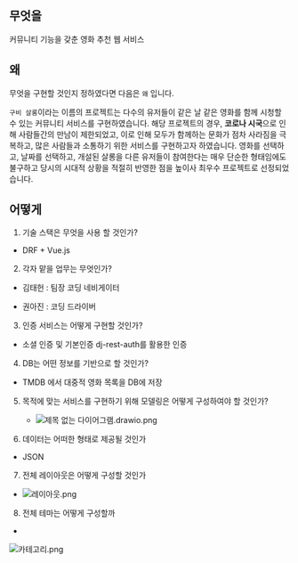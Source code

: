 ## 무엇을

커뮤니티 기능을 갖춘 영화 추천 웹 서비스

## 왜

무엇을 구현할 것인지 정하였다면 다음은 `왜` 입니다. 

`구비 살롱`이라는 이름의 프로젝트는 다수의 유저들이 같은 날 같은 영화를 함께 시청할 수 있는 커뮤니티 서비스를 구현하였습니다. 해당 프로젝트의 경우, **코로나 시국**으로 인해 사람들간의 만남이 제한되었고, 이로 인해 모두가 함께하는 문화가 점차 사라짐을 극복하고, 많은 사람들과 소통하기 위한 서비스를 구현하고자 하였습니다. 영화를 선택하고, 날짜를 선택하고, 개설된 살롱을 다른 유저들이 참여한다는 매우 단순한 형태임에도 불구하고 당시의 시대적 상황을 적절히 반영한 점을 높이사 최우수 프로젝트로 선정되었습니다.

## 어떻게

1. 기술 스택은 무엇을 사용 할 것인가?
- DRF + Vue.js
2. 각자 맡을 업무는 무엇인가?
- 김태헌 : 팀장 코딩 네비게이터

- 권아진 : 코딩 드라이버
3. 인증 서비스는 어떻게 구현할 것인가?
- 소셜 인증 및 기본인증 dj-rest-auth를 활용한 인증
4. DB는 어떤 정보를 기반으로 할 것인가?
- TMDB 에서 대중적 영화 목록을 DB에 저장
5. 목적에 맞는 서비스를 구현하기 위해 모델링은 어떻게 구성하여야 할 것인가?
   
   - ![제목 없는 다이어그램.drawio.png](C:\Users\multicampus\Desktop\최종\기획서\제목%20없는%20다이어그램.drawio.png)

6. 데이터는 어떠한 형태로 제공될 것인가
- JSON  
7. 전체 레이아웃은 어떻게 구성할 것인가
- ![레이아웃.png](C:\Users\multicampus\Desktop\최종\기획서\레이아웃.png)
8. 전체 테마는 어떻게 구성할까

- 

![카테고리.png](C:\Users\multicampus\Desktop\최종\기획서\카테고리.png)